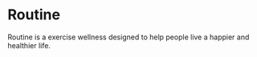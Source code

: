 # Routine
Routine is a exercise wellness designed to help people live a happier and healthier life.
